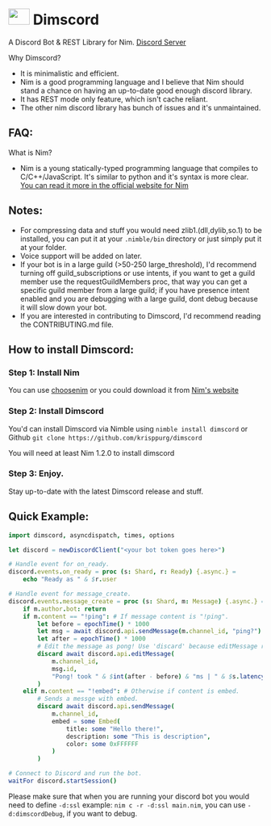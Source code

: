 
# <img src="assets/dimscord.png" width="42px" height="32px"/>  Dimscord
A Discord Bot & REST Library for Nim. [Discord Server](https://discord.gg/bw4mHUV)

Why Dimscord?
 * It is minimalistic and efficient. 
 * Nim is a good programming language and I believe that Nim should stand a chance on having an up-to-date good enough discord library.
 * It has REST mode only feature, which isn't cache reliant.
 * The other nim discord library has bunch of issues and it's unmaintained.
 
 ## FAQ:
 What is Nim?
   * Nim is a young statically-typed programming language that compiles to C/C++/JavaScript. It's similar to python and it's syntax is more clear. [You can read it more in the official website for Nim](https://nim-lang.org)
 
## Notes:
 * For compressing data and stuff you would need zlib1.(dll,dylib,so.1) to be installed, you can put it at your `.nimble/bin` directory or just simply put it at your folder.
 * Voice support will be added on later.
 * If your bot is in a large guild (>50-250 large_threshold), I'd recommend turning off guild_subscriptions or use intents, if you want to get a guild member use the requestGuildMembers proc, that way you can get a specific guild member from a large guild; if you have presence intent enabled and you are debugging with a large guild,
 dont debug because it will slow down your bot.
 * If you are interested in contributing to Dimscord, I'd recommend reading the CONTRIBUTING.md file.

## How to install Dimscord:
### Step 1: Install Nim

 You can use [choosenim](https://github.com/dom96/choosenim) or you could download it from [Nim's website](https://nim-lang.org/install.html)

 ### Step 2: Install Dimscord
 You'd can install Dimscord via Nimble using `nimble install dimscord` or Github `git clone https://github.com/krisppurg/dimscord`

You will need at least Nim 1.2.0 to install dimscord
 
 ### Step 3: Enjoy.
 Stay up-to-date with the latest Dimscord release and stuff.

## Quick Example:
```nim
import dimscord, asyncdispatch, times, options

let discord = newDiscordClient("<your bot token goes here>")

# Handle event for on_ready.
discord.events.on_ready = proc (s: Shard, r: Ready) {.async.} =
    echo "Ready as " & $r.user

# Handle event for message_create.
discord.events.message_create = proc (s: Shard, m: Message) {.async.} =
    if m.author.bot: return
    if m.content == "!ping": # If message content is "!ping".
        let before = epochTime() * 1000
        let msg = await discord.api.sendMessage(m.channel_id, "ping?")
        let after = epochTime() * 1000
        # Edit the message as pong! Use 'discard' because editMessage returns a new message.
        discard await discord.api.editMessage(
            m.channel_id,
            msg.id, 
            "Pong! took " & $int(after - before) & "ms | " & $s.latency() & "ms."
        )
    elif m.content == "!embed": # Otherwise if content is embed.
        # Sends a messge with embed.
        discard await discord.api.sendMessage(
            m.channel_id,
            embed = some Embed(
                title: some "Hello there!", 
                description: some "This is description",
                color: some 0xFFFFFF
            )
        )

# Connect to Discord and run the bot.
waitFor discord.startSession()
```
Please make sure that when you are running your discord bot you would need to define `-d:ssl` example: `nim c -r -d:ssl main.nim`, you can use `-d:dimscordDebug`, if you want to debug.